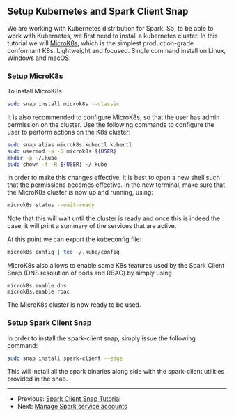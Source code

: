 ## Setup Kubernetes and Spark Client Snap

We are working with Kubernetes distribution for Spark. So, to be able to work with Kubernetes, 
we first need to install a kubernetes cluster. In this tutorial we will [MicroK8s](https://microk8s.io/), 
which is the simplest production-grade conformant K8s. Lightweight and focused. 
Single command install on Linux, Windows and macOS.

### Setup MicroK8s

To install MicroK8s

```bash
sudo snap install microk8s --classic
```

It is also recommended to configure MicroK8s, so that the user has admin permission on 
the cluster. Use the following commands to configure the user to perform actions on the K8s cluster:

```bash 
sudo snap alias microk8s.kubectl kubectl
sudo usermod -a -G microk8s ${USER}
mkdir -p ~/.kube
sudo chown -f -R ${USER} ~/.kube
```

In order to make this changes effective, it is best to open a new shell such that the permissions
becomes effective. In the new terminal, make sure that the MicroK8s cluster is 
now up and running, using:

```bash
microk8s status --wait-ready
```

Note that this will wait until the cluster is ready and once this is indeed the case, it will 
print a summary of the services that are active. 

At this point we can export the kubeconfig file: 

```bash 
microk8s config | tee ~/.kube/config
```

MicroK8s also allows to enable some K8s features used by the Spark Client Snap 
(DNS resolution of pods and RBAC) by simply using 

```
microk8s.enable dns
microk8s.enable rbac
```

The MicroK8s cluster is now ready to be used. 

### Setup Spark Client Snap 

In order to install the spark-client snap, simply issue the following command:

```bash
sudo snap install spark-client --edge
```

This will install all the spark binaries along side with the spark-client utilities provided in 
the snap.

***

 * Previous: [Spark Client Snap Tutorial](https://discourse.charmhub.io/t/spark-client-snap-tutorial/8957)
 * Next: [Manage Spark service accounts](https://discourse.charmhub.io/t/spark-client-snap-tutorial-setup-environment/8952)